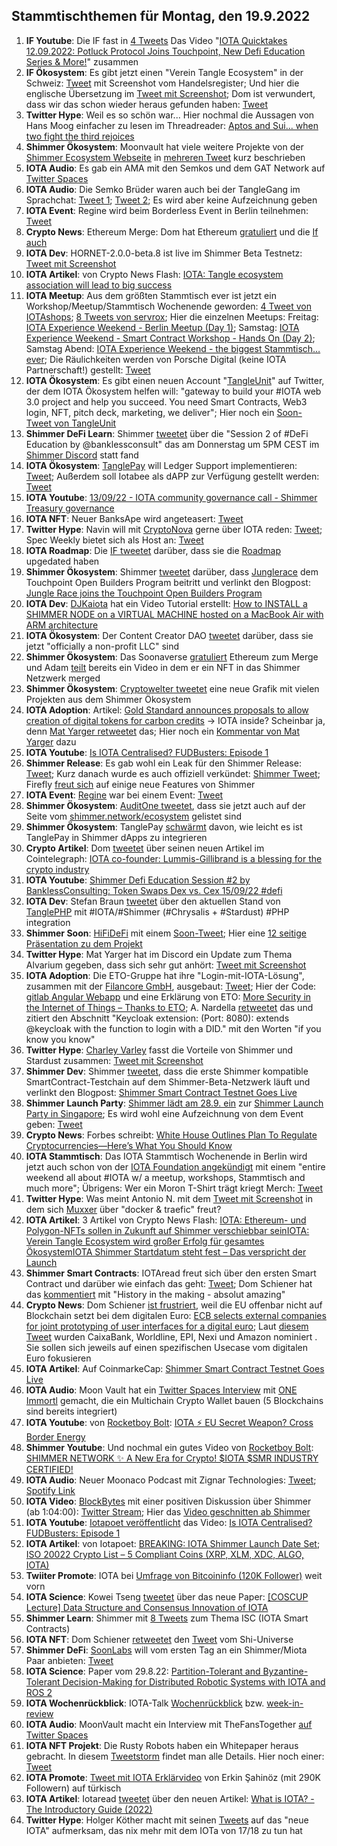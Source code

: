 ## Stammtischthemen für Montag, den 19.9.2022

1. **IF Youtube**: Die IF fast in [4 Tweets](https://twitter.com/iota/status/1569249577219330054?s=20&t=iUPnLNmJEF7i-4n6CTdP5g) Das Video "[IOTA Quicktakes 12.09.2022: Potluck Protocol Joins Touchpoint, New Defi Education Series & More!](https://www.youtube.com/watch?v=ZwyTP5bvpAw)" zusammen
2. **IF Ökosystem**: Es gibt jetzt einen "Verein Tangle Ecosystem" in der Schweiz: [Tweet](https://twitter.com/GM__INV/status/1569542003582435334?s=20&t=iUPnLNmJEF7i-4n6CTdP5g) mit Screenshot vom Handelsregister; Und hier die englische Übersetzung im [Tweet mit Screenshot](https://twitter.com/Vrom14286662/status/1569620599697195009?s=20&t=ws6Zr_mGtzl_ryLi-WcNpw); Dom ist verwundert, dass wir das schon wieder heraus gefunden haben: [Tweet](https://twitter.com/DomSchiener/status/1569584287258935298?s=20&t=ws6Zr_mGtzl_ryLi-WcNpw)
3. **Twitter Hype**: Weil es so schön war... Hier nochmal die Aussagen von Hans Moog einfacher zu lesen im Threadreader: [Aptos and Sui... when two fight the third rejoices](https://threadreaderapp.com/thread/1569154646320599043.html)
4. **Shimmer Ökosystem**: Moonvault hat viele weitere Projekte von der [Shimmer Ecosystem Webseite](https://shimmer.network/ecosystem) in [mehreren Tweet](https://twitter.com/Moon_Vault_News/status/1569568983850041345?s=20&t=ws6Zr_mGtzl_ryLi-WcNpw) kurz beschrieben
5. **IOTA Audio**: Es gab ein AMA mit den Semkos und dem GAT Network auf [Twitter Spaces](https://twitter.com/gat_network/status/1568161823165145088?s=20&t=ws6Zr_mGtzl_ryLi-WcNpw)
6. **IOTA Audio**: Die Semko Brüder waren auch bei der TangleGang im Sprachchat: [Tweet 1](https://twitter.com/GangTangleTalk/status/1569341307927281664?s=20&t=ws6Zr_mGtzl_ryLi-WcNpw); [Tweet 2](https://twitter.com/GangTangleTalk/status/1570439004902035459); Es wird aber keine Aufzeichnung geben
7. **IOTA Event**: Regine wird beim Borderless Event in Berlin teilnehmen: [Tweet](https://twitter.com/EventBorderless/status/1569340377462673410?s=20&t=ws6Zr_mGtzl_ryLi-WcNpw)
8. **Crypto News**: Ethereum Merge: Dom hat Ethereum [gratuliert](https://twitter.com/DomSchiener/status/1570305941559468033?s=20&t=Y4CvOosw5k7hCX36niQofw) und die [If auch](https://twitter.com/iota/status/1570313300877144065?s=20&t=evIA-gtLQhaOiPd6_tOdZw)
9. **IOTA Dev**: HORNET-2.0.0-beta.8 ist live im Shimmer Beta Testnetz: [Tweet mit Screenshot](https://twitter.com/Vrom14286662/status/1569666360636051456?s=20&t=WRswbnc7Hz52SwGihPYguQ)
10. **IOTA Artikel**: von Crypto News Flash: [IOTA: Tangle ecosystem association will lead to big success](https://www.crypto-news-flash.com/iota-tangle-ecosystem-association-will-lead-to-big-success/)
11. **IOTA Meetup**: Aus dem größten Stammtisch ever ist jetzt ein Workshop/Meetup/Stammtisch Wochenende geworden: [4 Tweet von IOTAshops](https://twitter.com/iotashop/status/1569626991397158918?s=20&t=pY0iXQguCijbh_UbE6TO6g); [8 Tweets von servrox](https://twitter.com/servrox/status/1569626212099579904?s=20&t=pY0iXQguCijbh_UbE6TO6g); Hier die einzelnen Meetups: Freitag: [IOTA Experience Weekend - Berlin Meetup (Day 1)](https://www.meetup.com/de-DE/iota-meetup-workshop/events/288330324/); Samstag: [IOTA Experience Weekend - Smart Contract Workshop - Hands On (Day 2)](https://www.meetup.com/de-DE/iota-meetup-workshop/events/288268725/); Samstag Abend: [IOTA Experience Weekend - the biggest Stammtisch… ever](https://www.meetup.com/de-DE/iota-meetup-workshop/events/287621650/); Die Räulichkeiten werden von Porsche Digital (keine IOTA Partnerschaft!) gestellt: [Tweet](https://twitter.com/servrox/status/1569626225345286144?s=20&t=ws6Zr_mGtzl_ryLi-WcNpw)
12. **IOTA Ökosystem**: Es gibt einen neuen Account "[TangleUnit](https://twitter.com/TangleUnit)" auf Twitter, der dem IOTA Ökosystem helfen will: "gateway to build your #IOTA web 3.0 project and help you succeed. You need Smart Contracts, Web3 login, NFT, pitch deck, marketing, we deliver"; Hier noch ein [Soon-Tweet von TangleUnit](https://twitter.com/TangleUnit/status/1571435154727370760?s=20&t=RyzcBjiem0mlc92k3vSjPA)
13. **Shimmer DeFi Learn**: Shimmer [tweetet](https://twitter.com/shimmernet/status/1569717553420816387?s=20&t=PWy5lNzMD2eySU2ubNqQvw) über die "Session 2 of #DeFi Education by @banklessconsult" das am Donnerstag um 5PM CEST im [Shimmer Discord](https://discord.shimmer.network) statt fand 
14. **IOTA Ökosystem**: [TanglePay](https://twitter.com/tanglepaycom) will Ledger Support implementieren: [Tweet](https://twitter.com/tanglepaycom/status/1569908037611319296?s=20&t=PWy5lNzMD2eySU2ubNqQvw); Außerdem soll Iotabee als dAPP zur Verfügung gestellt werden: [Tweet](https://twitter.com/tanglepaycom/status/1569908261637492739?s=20&t=PWy5lNzMD2eySU2ubNqQvw)
15. **IOTA Youtube**: [13/09/22 - IOTA community governance call - Shimmer Treasury governance](https://www.youtube.com/watch?v=g8oUjEdQgis)
16. **IOTA NFT**: Neuer BanksApe wird angeteasert: [Tweet](https://twitter.com/MirumLabs/status/1569940795586936834?s=20&t=PWy5lNzMD2eySU2ubNqQvw)
17. **Twitter Hype**: Navin will mit [CryptoNova](https://twitter.com/CryptoGirlNova) gerne über IOTA reden: [Tweet](https://twitter.com/navinram999/status/1569659490676494337?s=20&t=oHPmg0XQFpbiITGC3t3a6g); Spec Weekly bietet sich als Host an: [Tweet](https://twitter.com/SpecWeekly/status/1569858281199534080?s=20&t=oHPmg0XQFpbiITGC3t3a6g)
18. **IOTA Roadmap**: Die [IF tweetet](https://twitter.com/iota/status/1570032646276935681?s=20&t=zTgxH6cD7zqSd8TIUWPyGg) darüber, dass sie die [Roadmap](https://roadmap.iota.org/) upgedated haben
19. **Shimmer Ökosystem**: Shimmer [tweetet](https://twitter.com/shimmernet/status/1570036207400239104?s=20&t=F6Vxmr9z5J_Z9TPABh5AqQ) darüber, dass [Junglerace](https://twitter.com/Junglerace_) dem Touchpoint Open Builders Program beitritt und verlinkt den Blogpost: [Jungle Race joins the Touchpoint Open Builders Program](https://blog.shimmer.network/junglerace-joins-touchpoint-openbuilders/)
20. **IOTA Dev**: [DJKaiota](https://twitter.com/dj_kaiota/status/1570024740621787137?s=20&t=4MkzijzB5RaiKH6p-M5-4g) hat ein Video Tutorial erstellt: [How to INSTALL a SHIMMER NODE on a VIRTUAL MACHINE hosted on a MacBook Air with ARM architecture](https://www.youtube.com/watch?app=desktop&v=11RMYvnxa6s)
21. **IOTA Ökosystem**: Der Content Creator DAO [tweetet](https://twitter.com/IOTAcontentDAO/status/1570005725845540864?s=20&t=4MkzijzB5RaiKH6p-M5-4g) darüber, dass sie jetzt "officially a non-profit LLC" sind
22. **Shimmer Ökosystem**: Das Soonaverse [gratuliert](https://twitter.com/soon_labs/status/1570307953101774850?s=20&t=Y4CvOosw5k7hCX36niQofw) Ethereum zum Merge und Adam [teilt](https://twitter.com/adam_unchained/status/1570295201310347265?s=20&t=Y4CvOosw5k7hCX36niQofw) bereits ein Video in dem er ein NFT in das Shimmer Netzwerk merged
23. **Shimmer Ökosystem**: [Cryptowelter tweetet](https://twitter.com/cryptowelter/status/1570124401969975296) eine neue Grafik mit vielen Projekten aus dem Shimmer Ökosystem
24. **IOTA Adoption**: Artikel: [Gold Standard announces proposals to allow creation of digital tokens for carbon credits](https://www.goldstandard.org/blog-item/gold-standard-announces-proposals-allow-creation-digital-tokens-carbon-credits) -> IOTA inside? Scheinbar ja, denn [Mat Yarger retweetet](https://twitter.com/Mat_Yarger/status/1570085792151896066?s=20&t=Y4CvOosw5k7hCX36niQofw) das; Hier noch ein [Kommentar von Mat Yarger](https://twitter.com/Mat_Yarger/status/1570744224781598722?s=20&t=r3T186UZyfFwKxH13oiUuA) dazu
25. **IOTA Youtube**: [Is IOTA Centralised? FUDBusters: Episode 1](https://www.youtube.com/watch?v=KuXErfci8H8)
26. **Shimmer Release**: Es gab wohl ein Leak für den Shimmer Release: [Tweet](https://twitter.com/IOTA_crypto/status/1570407179282423808?s=20&t=6gGVW3o_aUhPiIh-rnCnQw); Kurz danach wurde es auch offiziell verkündet: [Shimmer Tweet](https://twitter.com/shimmernet/status/1570427229997338624?s=20&t=EPPXGLVFhIakN_07fMBNIw); Firefly [freut sich](https://twitter.com/fireflywallet/status/1570440236995604481) auf einige neue Features von Shimmer
27. **IOTA Event**: [Regine](https://twitter.com/Energine) war bei einem Event: [Tweet](https://twitter.com/Energine/status/1570391570964160517?s=20&t=6gGVW3o_aUhPiIh-rnCnQw)
28. **Shimmer Ökosystem**: [AuditOne tweetet](https://twitter.com/auditone_team/status/1570421609764093954?s=20&t=6gGVW3o_aUhPiIh-rnCnQw), dass sie jetzt auch auf der Seite vom [shimmer.network/ecosystem](https://shimmer.network/ecosystem) gelistet sind
29. **Shimmer Ökosystem**: TanglePay [schwärmt](https://twitter.com/tanglepaycom/status/1570332221353099264?s=20&t=6gGVW3o_aUhPiIh-rnCnQw) davon, wie leicht es ist TanglePay in Shimmer dApps zu integrieren
30. **Crypto Artikel**: Dom [tweetet](https://twitter.com/DomSchiener/status/1570678264234119169?s=20&t=3car2AV2Hs9KAcZQPPnIpQ) über seinen neuen Artikel im Cointelegraph: [IOTA co-founder: Lummis-Gillibrand is a blessing for the crypto industry](https://cointelegraph.com/news/iota-co-founder-lummis-gillibrand-is-a-blessing-for-the-crypto-industry)
31. **IOTA Youtube**: [Shimmer Defi Education Session #2 by BanklessConsulting: Token Swaps Dex vs. Cex 15/09/22 #defi](https://www.youtube.com/watch?v=zOlgxlAbY40)
32. **IOTA Dev**: Stefan Braun [tweetet](https://twitter.com/tanglePHP/status/1570464977324068864?s=20&t=kTvUbHkri__Nst9cCAXlag) über den aktuellen Stand von [TanglePHP](https://twitter.com/tanglePHP) mit #IOTA/#Shimmer (#Chrysalis + #Stardust) #PHP integration
33. **Shimmer Soon**: [HiFiDeFi](https://twitter.com/HiFiDeFi) mit einem [Soon-Tweet](https://twitter.com/HiFiDeFi/status/1570469212761788416?s=20&t=kTvUbHkri__Nst9cCAXlag); Hier eine [12 seitige Präsentation zu dem Projekt](https://hifi-gaming-society.gitbook.io/hifi-defi/)
34. **Twitter Hype**: Mat Yarger hat im Discord ein Update zum Thema Alvarium gegeben, dass sich sehr gut anhört: [Tweet mit Screenshot](https://twitter.com/Vrom14286662/status/1570485920599801862?s=20&t=kTvUbHkri__Nst9cCAXlag)
35. **IOTA Adoption**: Die ETO-Gruppe hat ihre "Login-mit-IOTA-Lösung", zusammen mit der [Filancore GmbH](https://twitter.com/FilancoreGmbH), ausgebaut: [Tweet](https://twitter.com/sharang33/status/1570709346576924672?s=20&t=CUKRZDiPd14YICEYiCMEeQ); Hier der Code: [gitlab Angular Webapp](https://gitlab.com/anchor-bundle/angular-webapp) und eine Erklärung von ETO: [More Security in the Internet of Things – Thanks to ETO](https://www.etogruppe.com/en/news/news-from-eto/more-security-in-the-internet-of-things-thanks-to-eto.html); A. Nardella [retweetet](https://twitter.com/antonionardella/status/1570748046635573250?s=20&t=Aksf4K04OvPB2hJyPyhmRQ) das und zitiert den Abschnitt "Keycloak extension: (Port: 8080): extends @keycloak with the function to login with a DID." mit den Worten "if you know you know"
36. **Twitter Hype**: [Charley Varley](https://twitter.com/c_varley) fasst die Vorteile von Shimmer und Stardust zusammen: [Tweet mit Screenshot](https://twitter.com/zizouIOTA/status/1570742847716065281?s=20&t=Yh4LFT_QkAXWv8lbu_6G5A)
37. **Shimmer Dev**: Shimmer [tweetet](https://twitter.com/shimmernet/status/1570753960226525187?s=20&t=Yh4LFT_QkAXWv8lbu_6G5A), dass die erste Shimmer kompatible SmartContract-Testchain auf dem Shimmer-Beta-Netzwerk läuft und verlinkt den Blogpost: [Shimmer Smart Contract Testnet Goes Live](https://blog.shimmer.network/shimmer-based-smart-contract-test-chain-now-live/)
38. **Shimmer Launch Party**: [Shimmer lädt am 28.9. ein](https://twitter.com/shimmernet/status/1570759416701485057?s=20&t=DKoguyJFoZxKkyAme42jog) zur [Shimmer Launch Party in Singapore](https://www.eventbrite.de/e/shimmer-launch-party-tickets-419475611847); Es wird wohl eine Aufzeichnung von dem Event geben: [Tweet](https://twitter.com/shimmernet/status/1570759420501544961?s=20&t=r3T186UZyfFwKxH13oiUuA)
39. **Crypto News**: Forbes schreibt: [White House Outlines Plan To Regulate Cryptocurrencies—Here’s What You Should Know](https://www.forbes.com/sites/siladityaray/2022/09/16/white-house-outlines-plan-to-regulate-cryptocurrencies-heres-what-you-should-know/?sh=5e659a4741ec)
40. **IOTA Stammtisch**: Das IOTA Stammtisch Wochenende in Berlin wird jetzt auch schon von der [IOTA Foundation angekündigt](https://twitter.com/iota/status/1570789610904588295?s=20&t=DKoguyJFoZxKkyAme42jog) mit einem "entire weekend all about #IOTA w/ a meetup, workshops, Stammtisch and much more"; Übrigens: Wer ein Moron T-Shirt trägt kriegt Merch: [Tweet](https://twitter.com/iotamorons/status/1570801000101064710?s=20&t=DKoguyJFoZxKkyAme42jog)
41. **Twitter Hype**: Was meint Antonio N. mit dem [Tweet mit Screenshot](https://twitter.com/antonionardella/status/1570783457122582528?s=20&t=DKoguyJFoZxKkyAme42jog) in dem sich [Muxxer](https://twitter.com/der_muXxer) über "docker & traefic" freut?
42. **IOTA Artikel**: 3 Artikel von Crypto News Flash: [IOTA: Ethereum- und Polygon-NFTs sollen in Zukunft auf Shimmer verschiebbar sein](https://www.crypto-news-flash.com/de/iota-nfts-von-ethereum-und-polygon-koennen-in-zukunft-nach-shimmer-verschoben-werden/?feed_id=10216&_unique_id=631e1642e7699)[IOTA: Verein Tangle Ecosystem wird großer Erfolg für gesamtes Ökosystem](https://www.crypto-news-flash.com/de/iota-schweiz-basiertes-marketing-soll-weiteren-erfolg-sichern/?feed_id=10245&_unique_id=632094dd76c1b)[IOTA Shimmer Startdatum steht fest – Das verspricht der Launch](https://www.crypto-news-flash.com/de/iota-shimmer-starttermin-steht-fest-und-die-erwartungen-sind-hoch/)
43. **Shimmer Smart Contracts**: IOTAread freut sich über den ersten Smart Contract und darüber wie einfach das geht: [Tweet](https://twitter.com/iotaread/status/1570829316522668033?s=20&t=r3T186UZyfFwKxH13oiUuA); Dom Schiener hat das [kommentiert](https://twitter.com/DomSchiener/status/1570842618338349056?s=20&t=r3T186UZyfFwKxH13oiUuA) mit "History in the making - absolut amazing"
44. **Crypto News**: Dom Schiener [ist frustriert](https://twitter.com/DomSchiener/status/1570838036283559936?s=20&t=r3T186UZyfFwKxH13oiUuA), weil die EU offenbar nicht auf Blockchain setzt bei dem digitalen Euro: [ECB selects external companies for joint prototyping of user interfaces for a digital euro](https://www.ecb.europa.eu/paym/intro/news/html/ecb.mipnews220916.en.html); Laut [diesem Tweet](https://twitter.com/paddi_hansen/status/1570779337150046208?s=20&t=r3T186UZyfFwKxH13oiUuA) wurden CaixaBank, Worldline, EPI, Nexi und Amazon nominiert . Sie sollen sich jeweils auf einen spezifischen Usecase vom digitalen Euro fokusieren
45. **IOTA Artikel**: Auf CoinmarkeCap: [Shimmer Smart Contract Testnet Goes Live](https://coinmarketcap.com/community/articles/36799)
46. **IOTA Audio**: Moon Vault hat ein [Twitter Spaces Interview](https://twitter.com/Moon_Vault_News/status/1569504451777695744?s=20&t=Lc8f-pQOo-RlsrCfA_FFxA) mit [ONE Immortl](https://twitter.com/one_immortl) gemacht, die ein Multichain Crypto Wallet bauen (5 Blockchains sind bereits integriert)
47. **IOTA Youtube**: von [Rocketboy Bolt](https://twitter.com/rcktsdntmss): [IOTA ⚡️ EU Secret Weapon? Cross Border Energy](https://www.youtube.com/watch?v=EUpaZrnCCB0)
48. **Shimmer Youtube**: Und nochmal ein gutes Video von [Rocketboy Bolt](https://twitter.com/rcktsdntmss): [SHIMMER NETWORK ✨ A New Era for Crypto! $IOTA $SMR INDUSTRY CERTIFIED!](https://www.youtube.com/watch?v=OzNDFuUMwGs)
49. **IOTA Audio**: Neuer Moonaco Podcast mit Zignar Technologies: [Tweet](https://twitter.com/MoonacoPodcast/status/1571059979377057793?s=20&t=RyzcBjiem0mlc92k3vSjPA); [Spotify Link](https://open.spotify.com/episode/583z7tk1vDkiGZZfoVuJLi)
50. **IOTA Video**: [BlockBytes](https://twitter.com/blockbytescom) mit einer positiven Diskussion über Shimmer (ab 1:04:00): [Twitter Stream](https://twitter.com/blockbytescom/status/1570804743689375745); Hier das [Video geschnitten ab Shimmer](https://www.youtube.com/watch?v=tGPzz1_5cSw)
51. **IOTA Youtube**: [Iotapoet veröffentlicht](https://twitter.com/IotaPoet/status/1571416520957255681?s=20&t=RyzcBjiem0mlc92k3vSjPA) das Video: [Is IOTA Centralised? FUDBusters: Episode 1](https://www.youtube.com/watch?v=KuXErfci8H8)
52. **IOTA Artikel**: von Iotapoet: [BREAKING: IOTA Shimmer Launch Date Set](https://twitter.com/IotaPoet/status/1571416520957255681?s=20&t=RyzcBjiem0mlc92k3vSjPA); [ISO 20022 Crypto List – 5 Compliant Coins (XRP, XLM, XDC, ALGO, IOTA)](https://sucryptoz.com/iso-20022-crypto-list-5-compliant-coins-xrp-xlm-xdc-algo-iota/)
53. **Twiiter Promote**: IOTA bei [Umfrage von Bitcoininfo (120K Follower)](https://twitter.com/bitcoininfo/status/1571412751917916161?s=20&t=RyzcBjiem0mlc92k3vSjPA) weit vorn 
54. **IOTA Science**: Kowei Tseng [tweetet](https://twitter.com/kowei1995/status/1571149286745985027?s=20&t=RyzcBjiem0mlc92k3vSjPA) über das neue Paper: [[COSCUP Lecture] Data Structure and Consensus Innovation of IOTA](https://medium.com/@koweitseng.sol/coscup-lecture-data-structure-and-consensus-innovation-of-iota-80ab90c76774)
55. **Shimmer Learn**: Shimmer mit [8 Tweets](https://twitter.com/shimmernet/status/1571076500031688709?s=20&t=RyzcBjiem0mlc92k3vSjPA) zum Thema ISC (IOTA Smart Contracts)
56. **IOTA NFT**: Dom Schiener [retweetet](https://twitter.com/DomSchiener/status/1571486672918913026?s=20&t=RyzcBjiem0mlc92k3vSjPA) den [Tweet](https://twitter.com/Shiuniverse/status/1571483426192035840) vom Shi-Universe 
57. **Shimmer DeFi**: [SoonLabs](https://twitter.com/soon_labs) will vom ersten Tag an ein Shimmer/Miota Paar anbieten: [Tweet](https://twitter.com/soon_labs/status/1571036590113443840)
58. **IOTA Science**: Paper vom 29.8.22: [Partition-Tolerant and Byzantine-Tolerant Decision-Making for Distributed Robotic Systems with IOTA and ROS 2](https://arxiv.org/pdf/2208.13467v1.pdf)
59. **IOTA Wochenrückblick**: IOTA-Talk [Wochenrückblick](https://www.iota-talk.com/index.php?article/220-wochenr%C3%BCckblick-vom-11-bis-17-september-2022/) bzw. [week-in-review](https://www.iota-talk.com/index.php?article/221-week-in-review-from-11th-to-17nd-september-2022/)
60. **IOTA Audio**: MoonVault macht ein Interview mit TheFansTogether [auf Twitter Spaces](https://twitter.com/Moon_Vault_News/status/1571192721909633026?s=20&t=0p2qcgYVUgFx46FIEIg88g)
61. **IOTA NFT Projekt**: Die Rusty Robots haben ein Whitepaper heraus gebracht. In diesem [Tweetstorm](https://twitter.com/haddaddycam/status/1571570209710043137?s=20&t=OzXM5VVsrwOpET3o8QyYDg) findet man alle Details. Hier noch einer: [Tweet](https://twitter.com/zizouIOTA/status/1571545656073850887?s=20&t=OzXM5VVsrwOpET3o8QyYDg)
62. **IOTA Promote**: [Tweet mit IOTA Erklärvideo](https://twitter.com/ErkinSahinoz/status/1571552718447341570?s=20&t=OzXM5VVsrwOpET3o8QyYDg) von Erkin Şahinöz (mit 290K Followern) auf türkisch
63. **IOTA Artikel**: Iotaread [tweetet](https://twitter.com/iotaread/status/1571582684299755526?s=20&t=OzXM5VVsrwOpET3o8QyYDg) über den neuen Artikel: [What is IOTA? - The Introductory Guide (2022)](https://iotaread.com/123-what-is-iota-the-introductory-guide-2022)
64. **Twitter Hype**: Holger Köther macht mit seinen [Tweets](https://twitter.com/HolgerKoether/status/1571746958150098944?s=20&t=Vq8ZoQ-g0VblXFmyDbc04Q) auf das "neue IOTA" aufmerksam, das nix mehr mit dem IOTa von 17/18 zu tun hat












